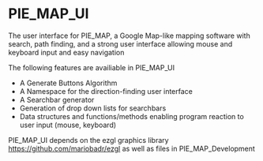 # PIE_MAP_UI
The user interface for PIE_MAP, a Google Map-like mapping software with search, path finding, and a strong user interface allowing mouse and keyboard input and easy navigation

The following features are availiable in PIE_MAP_UI
- A Generate Buttons Algorithm
- A Namespace for the direction-finding user interface
- A Searchbar generator
- Generation of drop down lists for searchbars
- Data structures and functions/methods enabling program reaction to user input (mouse, keyboard)

PIE_MAP_UI depends on the ezgl graphics library https://github.com/mariobadr/ezgl 
as well as files in PIE_MAP_Development
